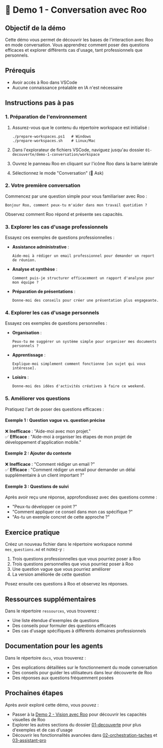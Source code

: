 # 💬 Demo 1 - Conversation avec Roo

## Objectif de la démo

Cette démo vous permet de découvrir les bases de l'interaction avec Roo en mode conversation. Vous apprendrez comment poser des questions efficaces et explorer différents cas d'usage, tant professionnels que personnels.

## Prérequis

- Avoir accès à Roo dans VSCode
- Aucune connaissance préalable en IA n'est nécessaire

## Instructions pas à pas

### 1. Préparation de l'environnement

1. Assurez-vous que le contenu du répertoire workspace est initialisé :
   ```
   ./prepare-workspaces.ps1   # Windows
   ./prepare-workspaces.sh    # Linux/Mac
   ```

2. Dans l'explorateur de fichiers VSCode, naviguez jusqu'au dossier `01-decouverte/demo-1-conversation/workspace`

3. Ouvrez le panneau Roo en cliquant sur l'icône Roo dans la barre latérale

4. Sélectionnez le mode "Conversation" (💬 Ask)

### 2. Votre première conversation

Commencez par une question simple pour vous familiariser avec Roo :

```
Bonjour Roo, comment peux-tu m'aider dans mon travail quotidien ?
```

Observez comment Roo répond et présente ses capacités.

### 3. Explorer les cas d'usage professionnels

Essayez ces exemples de questions professionnelles :

- **Assistance administrative** :
  ```
  Aide-moi à rédiger un email professionnel pour demander un report de réunion.
  ```

- **Analyse et synthèse** :
  ```
  Comment puis-je structurer efficacement un rapport d'analyse pour mon équipe ?
  ```

- **Préparation de présentations** :
  ```
  Donne-moi des conseils pour créer une présentation plus engageante.
  ```

### 4. Explorer les cas d'usage personnels

Essayez ces exemples de questions personnelles :

- **Organisation** :
  ```
  Peux-tu me suggérer un système simple pour organiser mes documents personnels ?
  ```

- **Apprentissage** :
  ```
  Explique-moi simplement comment fonctionne [un sujet qui vous intéresse].
  ```

- **Loisirs** :
  ```
  Donne-moi des idées d'activités créatives à faire ce weekend.
  ```

### 5. Améliorer vos questions

Pratiquez l'art de poser des questions efficaces :

#### Exemple 1 : Question vague vs. question précise

❌ **Inefficace** : "Aide-moi avec mon projet."  
✅ **Efficace** : "Aide-moi à organiser les étapes de mon projet de développement d'application mobile."

#### Exemple 2 : Ajouter du contexte

❌ **Inefficace** : "Comment rédiger un email ?"  
✅ **Efficace** : "Comment rédiger un email pour demander un délai supplémentaire à un client important ?"

#### Exemple 3 : Questions de suivi

Après avoir reçu une réponse, approfondissez avec des questions comme :
- "Peux-tu développer ce point ?"
- "Comment appliquer ce conseil dans mon cas spécifique ?"
- "As-tu un exemple concret de cette approche ?"

## Exercice pratique

Créez un nouveau fichier dans le répertoire workspace nommé `mes_questions.md` et notez-y :

1. Trois questions professionnelles que vous pourriez poser à Roo
2. Trois questions personnelles que vous pourriez poser à Roo
3. Une question vague que vous pourriez améliorer
4. La version améliorée de cette question

Posez ensuite ces questions à Roo et observez les réponses.

## Ressources supplémentaires

Dans le répertoire `ressources`, vous trouverez :
- Une liste étendue d'exemples de questions
- Des conseils pour formuler des questions efficaces
- Des cas d'usage spécifiques à différents domaines professionnels

## Documentation pour les agents

Dans le répertoire `docs`, vous trouverez :
- Des explications détaillées sur le fonctionnement du mode conversation
- Des conseils pour guider les utilisateurs dans leur découverte de Roo
- Des réponses aux questions fréquemment posées

## Prochaines étapes

Après avoir exploré cette démo, vous pouvez :
- Passer à la [Demo 2 - Vision avec Roo](../demo-2-vision/README.md) pour découvrir les capacités visuelles de Roo
- Explorer les autres sections du dossier [01-decouverte](../../01-decouverte/README.md) pour plus d'exemples et de cas d'usage
- Découvrir les fonctionnalités avancées dans [02-orchestration-taches](../../02-orchestration-taches/README.md) et [03-assistant-pro](../../03-assistant-pro/README.md)